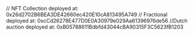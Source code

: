 // NFT Collection deployed at: 0x26d2702B6BEA3DE42660ec420E10cA813495A749
// Fractional deployed at: 0xcCd26278E477D0E0A30979e029Aa61396976de56
//Dutch auction deployed at: 0xB05788611Bdbfd43044cBA90315F3C5623fB1203
